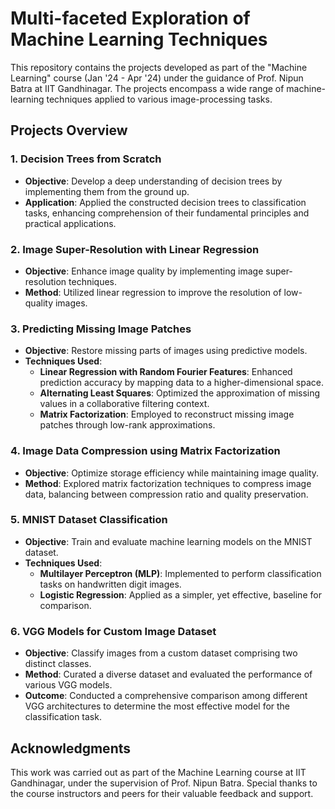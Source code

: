 # Multi-faceted Exploration of Machine Learning Techniques
This repository contains the projects developed as part of the "Machine Learning" course (Jan '24 - Apr '24) under the guidance of Prof. Nipun Batra at IIT Gandhinagar. The projects encompass a wide range of machine-learning techniques applied to various image-processing tasks.

## Projects Overview

### 1. Decision Trees from Scratch
- **Objective**: Develop a deep understanding of decision trees by implementing them from the ground up.
- **Application**: Applied the constructed decision trees to classification tasks, enhancing comprehension of their fundamental principles and practical applications.

### 2. Image Super-Resolution with Linear Regression
- **Objective**: Enhance image quality by implementing image super-resolution techniques.
- **Method**: Utilized linear regression to improve the resolution of low-quality images.

### 3. Predicting Missing Image Patches
- **Objective**: Restore missing parts of images using predictive models.
- **Techniques Used**:
  - **Linear Regression with Random Fourier Features**: Enhanced prediction accuracy by mapping data to a higher-dimensional space.
  - **Alternating Least Squares**: Optimized the approximation of missing values in a collaborative filtering context.
  - **Matrix Factorization**: Employed to reconstruct missing image patches through low-rank approximations.

### 4. Image Data Compression using Matrix Factorization
- **Objective**: Optimize storage efficiency while maintaining image quality.
- **Method**: Explored matrix factorization techniques to compress image data, balancing between compression ratio and quality preservation.

### 5. MNIST Dataset Classification
- **Objective**: Train and evaluate machine learning models on the MNIST dataset.
- **Techniques Used**:
  - **Multilayer Perceptron (MLP)**: Implemented to perform classification tasks on handwritten digit images.
  - **Logistic Regression**: Applied as a simpler, yet effective, baseline for comparison.

### 6. VGG Models for Custom Image Dataset
- **Objective**: Classify images from a custom dataset comprising two distinct classes.
- **Method**: Curated a diverse dataset and evaluated the performance of various VGG models.
- **Outcome**: Conducted a comprehensive comparison among different VGG architectures to determine the most effective model for the classification task.

## Acknowledgments

This work was carried out as part of the Machine Learning course at IIT Gandhinagar, under the supervision of Prof. Nipun Batra. Special thanks to the course instructors and peers for their valuable feedback and support.


